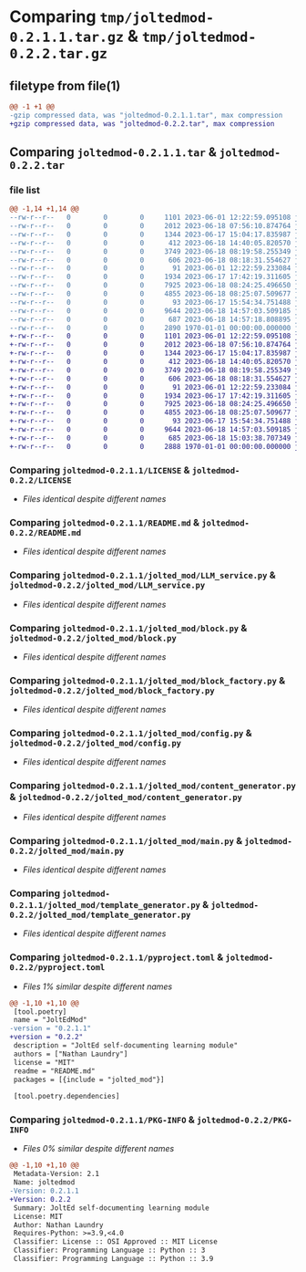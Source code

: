 # Comparing `tmp/joltedmod-0.2.1.1.tar.gz` & `tmp/joltedmod-0.2.2.tar.gz`

## filetype from file(1)

```diff
@@ -1 +1 @@
-gzip compressed data, was "joltedmod-0.2.1.1.tar", max compression
+gzip compressed data, was "joltedmod-0.2.2.tar", max compression
```

## Comparing `joltedmod-0.2.1.1.tar` & `joltedmod-0.2.2.tar`

### file list

```diff
@@ -1,14 +1,14 @@
--rw-r--r--   0        0        0     1101 2023-06-01 12:22:59.095108 joltedmod-0.2.1.1/LICENSE
--rw-r--r--   0        0        0     2012 2023-06-18 07:56:10.874764 joltedmod-0.2.1.1/README.md
--rw-r--r--   0        0        0     1344 2023-06-17 15:04:17.835987 joltedmod-0.2.1.1/jolted_mod/LLM_service.py
--rw-r--r--   0        0        0      412 2023-06-18 14:40:05.820570 joltedmod-0.2.1.1/jolted_mod/__init__.py
--rw-r--r--   0        0        0     3749 2023-06-18 08:19:58.255349 joltedmod-0.2.1.1/jolted_mod/block.py
--rw-r--r--   0        0        0      606 2023-06-18 08:18:31.554627 joltedmod-0.2.1.1/jolted_mod/block_factory.py
--rw-r--r--   0        0        0       91 2023-06-01 12:22:59.233084 joltedmod-0.2.1.1/jolted_mod/cell_type.py
--rw-r--r--   0        0        0     1934 2023-06-17 17:42:19.311605 joltedmod-0.2.1.1/jolted_mod/config.py
--rw-r--r--   0        0        0     7925 2023-06-18 08:24:25.496650 joltedmod-0.2.1.1/jolted_mod/content_generator.py
--rw-r--r--   0        0        0     4855 2023-06-18 08:25:07.509677 joltedmod-0.2.1.1/jolted_mod/main.py
--rw-r--r--   0        0        0       93 2023-06-17 15:54:34.751488 joltedmod-0.2.1.1/jolted_mod/module_types.py
--rw-r--r--   0        0        0     9644 2023-06-18 14:57:03.509185 joltedmod-0.2.1.1/jolted_mod/template_generator.py
--rw-r--r--   0        0        0      687 2023-06-18 14:57:18.808895 joltedmod-0.2.1.1/pyproject.toml
--rw-r--r--   0        0        0     2890 1970-01-01 00:00:00.000000 joltedmod-0.2.1.1/PKG-INFO
+-rw-r--r--   0        0        0     1101 2023-06-01 12:22:59.095108 joltedmod-0.2.2/LICENSE
+-rw-r--r--   0        0        0     2012 2023-06-18 07:56:10.874764 joltedmod-0.2.2/README.md
+-rw-r--r--   0        0        0     1344 2023-06-17 15:04:17.835987 joltedmod-0.2.2/jolted_mod/LLM_service.py
+-rw-r--r--   0        0        0      412 2023-06-18 14:40:05.820570 joltedmod-0.2.2/jolted_mod/__init__.py
+-rw-r--r--   0        0        0     3749 2023-06-18 08:19:58.255349 joltedmod-0.2.2/jolted_mod/block.py
+-rw-r--r--   0        0        0      606 2023-06-18 08:18:31.554627 joltedmod-0.2.2/jolted_mod/block_factory.py
+-rw-r--r--   0        0        0       91 2023-06-01 12:22:59.233084 joltedmod-0.2.2/jolted_mod/cell_type.py
+-rw-r--r--   0        0        0     1934 2023-06-17 17:42:19.311605 joltedmod-0.2.2/jolted_mod/config.py
+-rw-r--r--   0        0        0     7925 2023-06-18 08:24:25.496650 joltedmod-0.2.2/jolted_mod/content_generator.py
+-rw-r--r--   0        0        0     4855 2023-06-18 08:25:07.509677 joltedmod-0.2.2/jolted_mod/main.py
+-rw-r--r--   0        0        0       93 2023-06-17 15:54:34.751488 joltedmod-0.2.2/jolted_mod/module_types.py
+-rw-r--r--   0        0        0     9644 2023-06-18 14:57:03.509185 joltedmod-0.2.2/jolted_mod/template_generator.py
+-rw-r--r--   0        0        0      685 2023-06-18 15:03:38.707349 joltedmod-0.2.2/pyproject.toml
+-rw-r--r--   0        0        0     2888 1970-01-01 00:00:00.000000 joltedmod-0.2.2/PKG-INFO
```

### Comparing `joltedmod-0.2.1.1/LICENSE` & `joltedmod-0.2.2/LICENSE`

 * *Files identical despite different names*

### Comparing `joltedmod-0.2.1.1/README.md` & `joltedmod-0.2.2/README.md`

 * *Files identical despite different names*

### Comparing `joltedmod-0.2.1.1/jolted_mod/LLM_service.py` & `joltedmod-0.2.2/jolted_mod/LLM_service.py`

 * *Files identical despite different names*

### Comparing `joltedmod-0.2.1.1/jolted_mod/block.py` & `joltedmod-0.2.2/jolted_mod/block.py`

 * *Files identical despite different names*

### Comparing `joltedmod-0.2.1.1/jolted_mod/block_factory.py` & `joltedmod-0.2.2/jolted_mod/block_factory.py`

 * *Files identical despite different names*

### Comparing `joltedmod-0.2.1.1/jolted_mod/config.py` & `joltedmod-0.2.2/jolted_mod/config.py`

 * *Files identical despite different names*

### Comparing `joltedmod-0.2.1.1/jolted_mod/content_generator.py` & `joltedmod-0.2.2/jolted_mod/content_generator.py`

 * *Files identical despite different names*

### Comparing `joltedmod-0.2.1.1/jolted_mod/main.py` & `joltedmod-0.2.2/jolted_mod/main.py`

 * *Files identical despite different names*

### Comparing `joltedmod-0.2.1.1/jolted_mod/template_generator.py` & `joltedmod-0.2.2/jolted_mod/template_generator.py`

 * *Files identical despite different names*

### Comparing `joltedmod-0.2.1.1/pyproject.toml` & `joltedmod-0.2.2/pyproject.toml`

 * *Files 1% similar despite different names*

```diff
@@ -1,10 +1,10 @@
 [tool.poetry]
 name = "JoltEdMod"
-version = "0.2.1.1"
+version = "0.2.2"
 description = "JoltEd self-documenting learning module"
 authors = ["Nathan Laundry"]
 license = "MIT" 
 readme = "README.md"
 packages = [{include = "jolted_mod"}]
 
 [tool.poetry.dependencies]
```

### Comparing `joltedmod-0.2.1.1/PKG-INFO` & `joltedmod-0.2.2/PKG-INFO`

 * *Files 0% similar despite different names*

```diff
@@ -1,10 +1,10 @@
 Metadata-Version: 2.1
 Name: joltedmod
-Version: 0.2.1.1
+Version: 0.2.2
 Summary: JoltEd self-documenting learning module
 License: MIT
 Author: Nathan Laundry
 Requires-Python: >=3.9,<4.0
 Classifier: License :: OSI Approved :: MIT License
 Classifier: Programming Language :: Python :: 3
 Classifier: Programming Language :: Python :: 3.9
```

